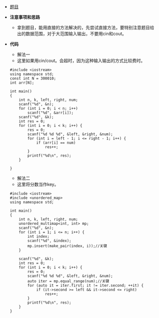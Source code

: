 - [题目](https://www.nowcoder.com/questionTerminal/66b68750cf63406ca1db25d4ad6febbf)
- **注意事项和思路**
    + 拿到题目，能用直接的方法解决的，先尝试直接方法，要特别注意题目给出的数据范围，对于大范围输入输出，不要用cin和cout。
- **代码**
    + 解法一
    + 这里如果用cin/cout。会超时，因为这种输入输出的方式比较费时。
    
    ```
    #include <iostream>
    using namespace std;
    const int N = 300010;
    int arr[N];
     
    int main()
    {
        int n, k, left, right, num;
        scanf("%d", &n);
        for (int i = 0; i < n; i++)
            scanf("%d", &arr[i]);
        scanf("%d", &k);
        int res = 0;
        for (int i = 0; i < k; i++) {
            res = 0;
            scanf("%d %d %d", &left, &right, &num);
            for (int i = left - 1; i <= right - 1; i++) {
                if (arr[i] == num)
                    res++;
            }
            printf("%d\n", res);
        }
     
    }
    ```


    + 解法二
    + 这里将分数当作key。

    ```
    #include <iostream>
    #include <unordered_map>
    using namespace std;
     
    int main()
    {
        int n, k, left, right, num;
        unordered_multimap<int, int> mp;
        scanf("%d", &n);
        for (int i = 1; i <= n; i++) {
            int index;
            scanf("%d", &index);
            mp.insert(make_pair(index, i));//关键
        }
            
        scanf("%d", &k);
        int res = 0;
        for (int i = 0; i < k; i++) {
            res = 0;
            scanf("%d %d %d", &left, &right, &num);
            auto iter = mp.equal_range(num);//关键
            for (auto it = iter.first; it != iter.second; ++it) {
                if (it->second >= left && it->second <= right)
                    res++;
            }
            printf("%d\n", res);
        }
    }
    ```